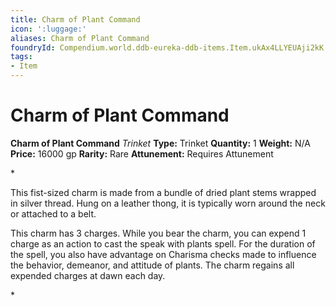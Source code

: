 ```yaml
---
title: Charm of Plant Command
icon: ':luggage:'
aliases: Charm of Plant Command
foundryId: Compendium.world.ddb-eureka-ddb-items.Item.ukAx4LLYEUAji2kK
tags:
- Item
---
```


# Charm of Plant Command

**Charm of Plant Command**
_Trinket_
**Type:** Trinket
**Quantity:** 1
**Weight:** N/A
**Price:** 16000 gp
**Rarity:** Rare
**Attunement:** Requires Attunement

*<p>This fist-sized charm is made from a bundle of dried plant stems wrapped in silver thread. Hung on a leather thong, it is typically worn around the neck or attached to a belt.

This charm has 3 charges. While you bear the charm, you can expend 1 charge as an action to cast the speak with plants spell. For the duration of the spell, you also have advantage on Charisma checks made to influence the behavior, demeanor, and attitude of plants. The charm regains all expended charges at dawn each day.</p>*